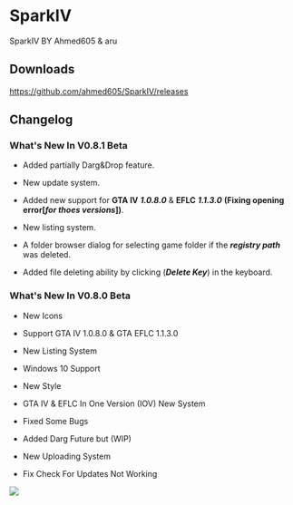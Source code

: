 # SparkIV
SparkIV BY Ahmed605 &amp; aru

## Downloads
https://github.com/ahmed605/SparkIV/releases

## Changelog

### What's New In V0.8.1 Beta

* Added partially Darg&Drop feature.

* New update system.

* Added new support for **GTA IV** ***1.0.8.0*** & **EFLC** ***1.1.3.0*** **(Fixing opening error[***for thoes versions***])**.

* New listing system.

* A folder browser dialog for selecting game folder if the ***registry path*** was deleted.

* Added file deleting ability by clicking (***Delete Key***) in the keyboard.

### What's New In V0.8.0 Beta

* New Icons

* Support GTA IV 1.0.8.0 & GTA EFLC 1.1.3.0

* New Listing System

* Windows 10 Support 

* New Style

* GTA IV & EFLC In One Version (IOV) New System

* Fixed Some Bugs

* Added Darg Future but (WIP)

* New Uploading System

* Fix Check For Updates Not Working

![](https://img.gta5-mods.com/q75/images/gta-iv-loading-tune/1cf10b-Grand-Theft-Auto-IV-Logo.svg.png)
